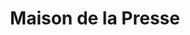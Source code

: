 ---
title: "Maison de la Presse"
url: /castelnau-le-lez/maison-de-la-presse/
shop: marchand de journaux
---